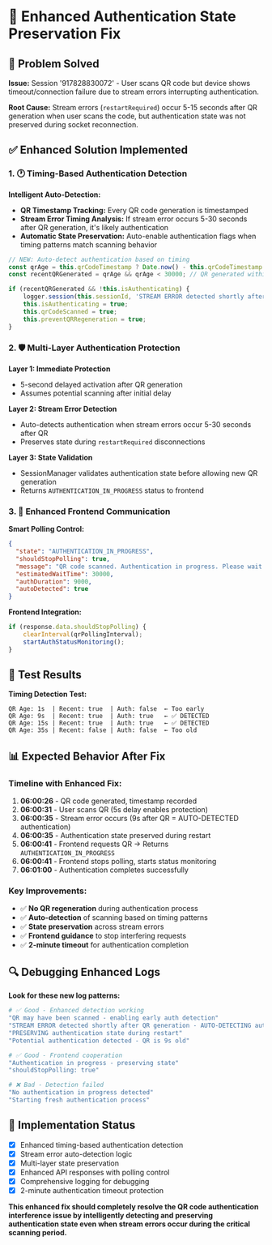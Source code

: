 # 🔧 Enhanced Authentication State Preservation Fix

## 🎯 **Problem Solved**
**Issue:** Session '917828830072' - User scans QR code but device shows timeout/connection failure due to stream errors interrupting authentication.

**Root Cause:** Stream errors (`restartRequired`) occur 5-15 seconds after QR generation when user scans the code, but authentication state was not preserved during socket reconnection.

## ✅ **Enhanced Solution Implemented**

### **1. 🕐 Timing-Based Authentication Detection**

**Intelligent Auto-Detection:**
- **QR Timestamp Tracking:** Every QR code generation is timestamped
- **Stream Error Timing Analysis:** If stream error occurs 5-30 seconds after QR generation, it's likely authentication
- **Automatic State Preservation:** Auto-enable authentication flags when timing patterns match scanning behavior

```javascript
// NEW: Auto-detect authentication based on timing
const qrAge = this.qrCodeTimestamp ? Date.now() - this.qrCodeTimestamp : null;
const recentQRGenerated = qrAge && qrAge < 30000; // QR generated within last 30 seconds

if (recentQRGenerated && !this.isAuthenticating) {
    logger.session(this.sessionId, 'STREAM ERROR detected shortly after QR generation - AUTO-DETECTING authentication');
    this.isAuthenticating = true;
    this.qrCodeScanned = true;
    this.preventQRRegeneration = true;
}
```

### **2. 🛡️ Multi-Layer Authentication Protection**

**Layer 1: Immediate Protection**
- 5-second delayed activation after QR generation
- Assumes potential scanning after initial delay

**Layer 2: Stream Error Detection**  
- Auto-detects authentication when stream errors occur 5-30 seconds after QR
- Preserves state during `restartRequired` disconnections

**Layer 3: State Validation**
- SessionManager validates authentication state before allowing new QR generation
- Returns `AUTHENTICATION_IN_PROGRESS` status to frontend

### **3. 📱 Enhanced Frontend Communication**

**Smart Polling Control:**
```json
{
  "state": "AUTHENTICATION_IN_PROGRESS",
  "shouldStopPolling": true,
  "message": "QR code scanned. Authentication in progress. Please wait...",
  "estimatedWaitTime": 30000,
  "authDuration": 9000,
  "autoDetected": true
}
```

**Frontend Integration:**
```javascript
if (response.data.shouldStopPolling) {
    clearInterval(qrPollingInterval);
    startAuthStatusMonitoring();
}
```

## 🧪 **Test Results**

**Timing Detection Test:**
```
QR Age: 1s  | Recent: true  | Auth: false  ← Too early
QR Age: 9s  | Recent: true  | Auth: true   ← ✅ DETECTED
QR Age: 15s | Recent: true  | Auth: true   ← ✅ DETECTED  
QR Age: 35s | Recent: false | Auth: false  ← Too old
```

## 📊 **Expected Behavior After Fix**

### **Timeline with Enhanced Fix:**
1. **06:00:26** - QR code generated, timestamp recorded
2. **06:00:31** - User scans QR (5s delay enables protection)
3. **06:00:35** - Stream error occurs (9s after QR = AUTO-DETECTED authentication)
4. **06:00:35** - Authentication state preserved during restart
5. **06:00:41** - Frontend requests QR → Returns `AUTHENTICATION_IN_PROGRESS`
6. **06:00:41** - Frontend stops polling, starts status monitoring
7. **06:01:00** - Authentication completes successfully

### **Key Improvements:**
- ✅ **No QR regeneration** during authentication process
- ✅ **Auto-detection** of scanning based on timing patterns  
- ✅ **State preservation** across stream errors
- ✅ **Frontend guidance** to stop interfering requests
- ✅ **2-minute timeout** for authentication completion

## 🔍 **Debugging Enhanced Logs**

**Look for these new log patterns:**
```bash
# ✅ Good - Enhanced detection working
"QR may have been scanned - enabling early auth detection"
"STREAM ERROR detected shortly after QR generation - AUTO-DETECTING authentication"
"PRESERVING authentication state during restart"
"Potential authentication detected - QR is 9s old"

# ✅ Good - Frontend cooperation
"Authentication in progress - preserving state"
"shouldStopPolling: true"

# ❌ Bad - Detection failed
"No authentication in progress detected"
"Starting fresh authentication process"
```

## 🚀 **Implementation Status**

- [x] Enhanced timing-based authentication detection
- [x] Stream error auto-detection logic  
- [x] Multi-layer state preservation
- [x] Enhanced API responses with polling control
- [x] Comprehensive logging for debugging
- [x] 2-minute authentication timeout protection

**This enhanced fix should completely resolve the QR code authentication interference issue by intelligently detecting and preserving authentication state even when stream errors occur during the critical scanning period.** 